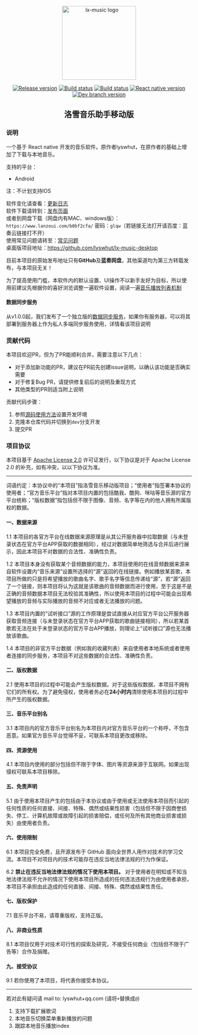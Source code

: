 <p align="center"><a href="https://github.com/lyswhut/lx-music-mobile"><img width="200" src="https://github.com/lyswhut/lx-music-mobile/blob/master/doc/images/icon.png" alt="lx-music logo"></a></p>

<p align="center">
  <a href="https://github.com/lyswhut/lx-music-mobile/releases"><img src="https://img.shields.io/github/release/lyswhut/lx-music-mobile" alt="Release version"></a>
  <a href="https://github.com/lyswhut/lx-music-mobile/actions/workflows/release.yml"><img src="https://github.com/lyswhut/lx-music-mobile/workflows/Build/badge.svg" alt="Build status"></a>
  <a href="https://github.com/lyswhut/lx-music-mobile/actions/workflows/beta-pack.yml"><img src="https://github.com/lyswhut/lx-music-mobile/workflows/Build%20Beta/badge.svg" alt="Build status"></a>
  <a href="https://github.com/facebook/react-native"><img src="https://img.shields.io/github/package-json/dependency-version/lyswhut/lx-music-mobile/react-native/master" alt="React native version"></a>
  <!-- <a href="https://github.com/lyswhut/lx-music-mobile/releases"><img src="https://img.shields.io/github/downloads/lyswhut/lx-music-mobile/latest/total" alt="Downloads"></a> -->
  <a href="https://github.com/lyswhut/lx-music-mobile/tree/dev"><img src="https://img.shields.io/github/package-json/v/lyswhut/lx-music-mobile/dev" alt="Dev branch version"></a>
  <!-- <a href="https://github.com/lyswhut/lx-music-mobile/blob/master/LICENSE"><img src="https://img.shields.io/github/license/lyswhut/lx-music-mobile" alt="License"></a> -->
</p>

<h2 align="center">洛雪音乐助手移动版</h2>

### 说明

一个基于 React native 开发的音乐软件。原作者lyswhut，在原作者的基础上增加了下载与本地音乐。

支持的平台：

- Android

注：不计划支持IOS

软件变化请查看：[更新日志](https://github.com/lyswhut/lx-music-mobile/blob/master/CHANGELOG.md)<br>
软件下载请转到：[发布页面](https://github.com/lyswhut/lx-music-mobile/releases)<br>
或者到网盘下载（网盘内有MAC、windows版）：`https://www.lanzoui.com/b0bf2cfa/` 密码：`glqw`（若链接无法打开请百度：蓝奏云链接打不开）<br>
使用常见问题请转至：[常见问题](https://lyswhut.github.io/lx-music-doc/mobile/faq)<br>
桌面版项目地址：<https://github.com/lyswhut/lx-music-desktop>

目前本项目的原始发布地址只有**GitHub**及**蓝奏网盘**，其他渠道均为第三方转载发布，与本项目无关！

为了提高使用门槛，本软件内的默认设置、UI操作不以新手友好为目标，所以使用前建议先根据你的喜好浏览调整一遍软件设置，阅读一遍[音乐播放列表机制](https://lyswhut.github.io/lx-music-doc/desktop/faq/playlist)

#### 数据同步服务

从v1.0.0起，我们发布了一个独立版的[数据同步服务](https://github.com/lyswhut/lx-music-sync-server#readme)，如果你有服务器，可以将其部署到服务器上作为私人多端同步服务使用，详情看该项目说明

### 贡献代码

本项目欢迎PR，但为了PR能顺利合并，需要注意以下几点：

- 对于添加新功能的PR，建议在PR前先创建issue说明，以确认该功能是否确实需要
- 对于修复Bug PR，请提供修复前后的说明及重现方式
- 其他类型的PR则适当附上说明

贡献代码步骤：

1. 参照[源码使用方法](https://lyswhut.github.io/lx-music-doc/mobile/use-source-code)设置开发环境
2. 克隆本仓库代码并切换到`dev`分支开发
3. 提交PR

<!--
### UI界面

<p><a href="https://github.com/lyswhut/lx-music-mobile"><img width="100%" src="https://github.com/lyswhut/lx-music-mobile/blob/master/doc/images/app.png" alt="lx-music UI"></a></p> -->

### 项目协议

本项目基于 [Apache License 2.0](https://github.com/lyswhut/lx-music-mobile/blob/master/LICENSE) 许可证发行，以下协议是对于 Apache License 2.0 的补充，如有冲突，以以下协议为准。

---

词语约定：本协议中的“本项目”指洛雪音乐移动版项目；“使用者”指签署本协议的使用者；“官方音乐平台”指对本项目内置的包括酷我、酷狗、咪咕等音乐源的官方平台统称；“版权数据”指包括但不限于图像、音频、名字等在内的他人拥有所属版权的数据。

#### 一、数据来源

1.1 本项目的各官方平台在线数据来源原理是从其公开服务器中拉取数据（与未登录状态在官方平台APP获取的数据相同），经过对数据简单地筛选与合并后进行展示，因此本项目不对数据的合法性、准确性负责。

1.2 本项目本身没有获取某个音频数据的能力，本项目使用的在线音频数据来源来自软件设置内“音乐来源”设置所选择的“源”返回的在线链接。例如播放某首歌，本项目所做的只是将希望播放的歌曲名字、歌手名字等信息传递给“源”，若“源”返回了一个链接，则本项目将认为这就是该歌曲的音频数据而进行使用，至于这是不是正确的音频数据本项目无法校验其准确性，所以使用本项目的过程中可能会出现希望播放的音频与实际播放的音频不对应或者无法播放的问题。

1.3 本项目内置的“试听接口”源的工作原理是尝试直接从对应官方平台公开服务器获取音频连接（与未登录状态在官方平台APP获取的歌曲链接相同），所以若某首歌若无法在处于未登录状态的官方平台APP播放，则理论上“试听接口”源也无法播放该歌曲。

1.4 本项目的非官方平台数据（例如我的收藏列表）来自使用者本地系统或者使用者连接的同步服务，本项目不对这些数据的合法性、准确性负责。

#### 二、版权数据

2.1 使用本项目的过程中可能会产生版权数据。对于这些版权数据，本项目不拥有它们的所有权。为了避免侵权，使用者务必在**24小时内**清除使用本项目的过程中所产生的版权数据。

#### 三、音乐平台别名

3.1 本项目内的官方音乐平台别名为本项目内对官方音乐平台的一个称呼，不包含恶意。如果官方音乐平台觉得不妥，可联系本项目更改或移除。

#### 四、资源使用

4.1 本项目内使用的部分包括但不限于字体、图片等资源来源于互联网。如果出现侵权可联系本项目移除。

#### 五、免责声明

5.1 由于使用本项目产生的包括由于本协议或由于使用或无法使用本项目而引起的任何性质的任何直接、间接、特殊、偶然或结果性损害（包括但不限于因商誉损失、停工、计算机故障或故障引起的损害赔偿，或任何及所有其他商业损害或损失）由使用者负责。

#### 六、使用限制

6.1 本项目完全免费，且开源发布于 GitHub 面向全世界人用作对技术的学习交流。本项目不对项目内的技术可能存在违反当地法律法规的行为作保证。

6.2 **禁止在违反当地法律法规的情况下使用本项目。** 对于使用者在明知或不知当地法律法规不允许的情况下使用本项目所造成的任何违法违规行为由使用者承担，本项目不承担由此造成的任何直接、间接、特殊、偶然或结果性责任。

#### 七、版权保护

7.1 音乐平台不易，请尊重版权，支持正版。

#### 八、非商业性质

8.1 本项目仅用于对技术可行性的探索及研究，不接受任何商业（包括但不限于广告等）合作及捐赠。

#### 九、接受协议

9.1 若你使用了本项目，将代表你接受本协议。

---

若对此有疑问请 mail to: lyswhut+qq.com (请将`+`替换成`@`)

1. 支持下载扩展歌词
2. 本地音乐切换菜单重新播放的问题
3. 跟踪本地音乐播放index
